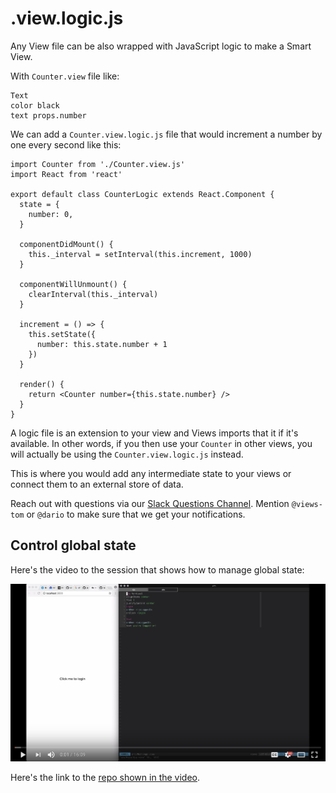 # .view.logic.js

Any View file can be also wrapped with JavaScript logic to make a Smart View.

With `Counter.view` file like:

```
Text
color black
text props.number
```

We can add a `Counter.view.logic.js` file that would increment a number by one
every second like this:

```
import Counter from './Counter.view.js'
import React from 'react'

export default class CounterLogic extends React.Component {
  state = {
    number: 0,
  }

  componentDidMount() {
    this._interval = setInterval(this.increment, 1000)
  }

  componentWillUnmount() {
    clearInterval(this._interval)
  }

  increment = () => {
    this.setState({
      number: this.state.number + 1
    })
  }

  render() {
    return <Counter number={this.state.number} />
  }
}
```

A logic file is an extension to your view and Views imports that it if it's
available. In other words, if you then use your `Counter` in other views, you
will actually be using the `Counter.view.logic.js` instead.

This is where you would add any intermediate state to your views or connect them
to an external store of data.

Reach out with questions via our [Slack Questions Channel](https://slack.viewsdx.com/).
Mention `@views-tom` or `@dario` to make sure that we get your notifications.

## Control global state

Here's the video to the session that shows how to manage global state:

[![Control global state session](../images/ControlGlobalState.png)](https://youtu.be/kUT0crvNhoA)

Here's the link to the [repo shown in the video](https://github.com/viewstools/dealing-with-global-app-state).


